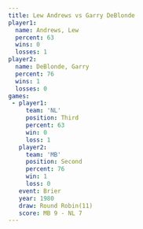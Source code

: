 ```yaml
---
title: Lew Andrews vs Garry DeBlonde
player1:               
  name: Andrews, Lew   
  percent: 63          
  wins: 0              
  losses: 1            
player2:               
  name: DeBlonde, Garry
  percent: 76          
  wins: 1              
  losses: 0            
games:
 - player1:         
     team: 'NL'     
     position: Third
     percent: 63    
     win: 0         
     loss: 1        
   player2:          
     team: 'MB'      
     position: Second
     percent: 76     
     win: 1          
     loss: 0         
   event: Brier         
   year: 1980           
   draw: Round Robin(11)
   score: MB 9 - NL 7   
---
```


